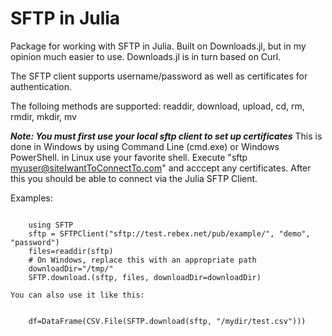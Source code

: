 # SFTP in Julia
Package for working with SFTP in Julia. Built on Downloads.jl, but in my opinion much easier to use. Downloads.jl is in turn based on Curl. 

The SFTP client supports username/password as well as certificates for authentication. 

The folloing methods are supported: readdir, download, upload, cd, rm, rmdir, mkdir, mv

___Note: You must first use your local sftp client to set up certificates___
This is done in Windows by using Command Line (cmd.exe) or Windows PowerShell. in Linux use your favorite shell. 
Execute "sftp myuser@siteIwantToConnectTo.com" and acccept any certificates. After this you should be able to connect via the Julia SFTP Client. 

Examples:
```

    using SFTP
    sftp = SFTPClient("sftp://test.rebex.net/pub/example/", "demo", "password")
    files=readdir(sftp)
    # On Windows, replace this with an appropriate path
    downloadDir="/tmp/"
    SFTP.download.(sftp, files, downloadDir=downloadDir)

```
    You can also use it like this:
```
    
    df=DataFrame(CSV.File(SFTP.download(sftp, "/mydir/test.csv")))

```
